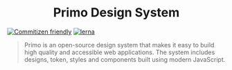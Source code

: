 <h1 align="center">
  Primo Design System
</h1>

[![Commitizen friendly](https://img.shields.io/badge/commitizen-friendly-brightgreen.svg)](http://commitizen.github.io/cz-cli/) [![lerna](https://img.shields.io/badge/maintained%20with-lerna-cc00ff.svg)](https://lerna.js.org/)

> Primo is an open-source design system that makes it easy to build high quality 
> and accessible web applications. The system includes designs, token, styles 
> and components built using modern JavaScript.
